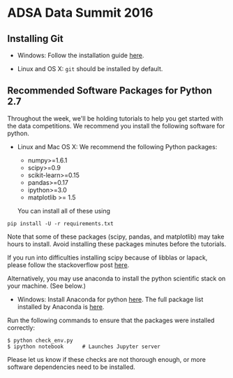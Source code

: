 # ADSA Data Summit 2016

## Installing Git

* Windows: Follow the installation guide
  [here](https://confluence.atlassian.com/bitbucket/set-up-git-744723531.html).

* Linux and OS X: `git` should be installed by default.

## Recommended Software Packages for Python 2.7

Throughout the week, we'll be holding tutorials to help you
get started with the data competitions. We recommend you install
the following software for python.

* Linux and Mac OS X: We recommend the following Python packages:
    * numpy>=1.6.1
    * scipy>=0.9
    * scikit-learn>=0.15
    * pandas>=0.17
    * ipython>=3.0
    * matplotlib >= 1.5

  You can install all of these using
```
pip install -U -r requirements.txt
```
  Note that some of these packages (scipy, pandas, and matplotlib) may take
  hours to install. Avoid installing these packages minutes before the
  tutorials.

  If you run into difficulties installing scipy because of libblas or lapack,
  please follow the stackoverflow post
  [here](http://stackoverflow.com/questions/7496547/does-python-scipy-need-blas).

  Alternatively, you may use anaconda to install the python scientific
  stack on your machine. (See below.)

* Windows: Install Anaconda for python [here](https://www.continuum.io/downloads).
  The full package
  list installed by Anaconda is [here](http://docs.continuum.io/anaconda/pkg-docs).

Run the following commands to ensure that the packages were installed
correctly:
```
$ python check_env.py
$ ipython notebook      # Launches Jupyter server
```
Please let us know if these checks are not thorough enough,
or more software dependencies need to be installed.
